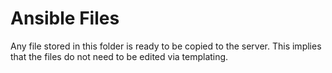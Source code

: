 # Ansible Files
Any file stored in this folder is ready to be copied to the server. 
This implies that the files do not need to be edited via templating.